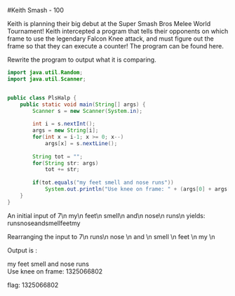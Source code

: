 #Keith Smash - 100

Keith is planning their big debut at the Super Smash Bros Melee World Tournament! Keith intercepted a program that tells their opponents on which frame to use the legendary Falcon Knee attack, and must figure out the frame so that they can execute a counter! The program can be found here.

Rewrite the program to output what it is comparing.

```JAVA
import java.util.Random;
import java.util.Scanner;


public class PlsHalp {
	public static void main(String[] args) {
		Scanner s = new Scanner(System.in);
		
		int i = s.nextInt();
		args = new String[i];
		for(int x = i-1; x >= 0; x--)
			args[x] = s.nextLine();
		
		String tot = "";
		for(String str: args)
			tot += str;
		
		if(tot.equals("my feet smell and nose runs"))
			System.out.println("Use knee on frame: " + (args[0] + args[2] + args[4] + args[6]).replace(" ", "").hashCode());
	}
}
```
An initial input of 7\n my\n feet\n smell\n and\n nose\n runs\n yields: runsnoseandsmellfeetmy

Rearranging the input to 7\n runs\n nose \n and \n smell \n feet \n my \n

Output is : 

my feet smell and nose runs                                                                                                                                                                                      
Use knee on frame: 1325066802 

flag: 1325066802  
